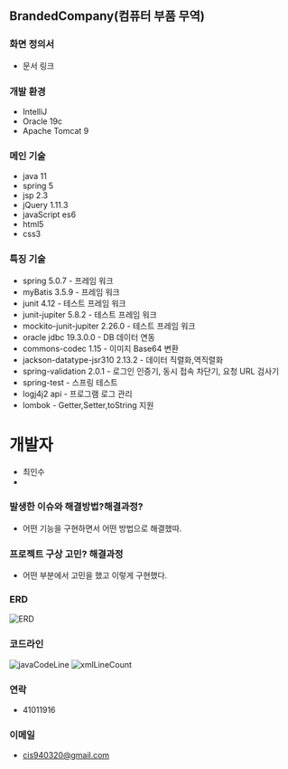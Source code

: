 ## BrandedCompany(컴퓨터 부품 무역)

### 화면 정의서
*  문서 링크

### 개발 환경
* IntelliJ
* Oracle 19c
* Apache Tomcat 9

### 메인 기술
* java 11
* spring 5
* jsp 2.3
* jQuery 1.11.3
* javaScript es6
* html5
* css3

### 특징 기술
* spring 5.0.7 - 프레임 워크
* myBatis 3.5.9 - 프레임 워크
* junit 4.12 - 테스트 프레임 워크
* junit-jupiter 5.8.2 - 테스트 프레임 워크
* mockito-junit-jupiter 2.26.0 - 테스트 프레임 워크
* oracle jdbc 19.3.0.0 - DB 데이터 연동
* commons-codec 1.15 - 이미지 Base64 변환
* jackson-datatype-jsr310 2.13.2 - 데이터 직렬화,역직렬화
* spring-validation 2.0.1 - 로그인 인증기, 동시 접속 차단기, 요청 URL 검사기
* spring-test - 스프링 테스트
* logj4j2 api - 프로그램 로그 관리
* lombok - Getter,Setter,toString 지원


# 개발자
* 최인수
* 

### 발생한 이슈와 해결방법?해결과정?
*  어떤 기능을 구현하면서 어떤 방법으로 해결했따.

### 프로젝트 구상 고민? 해결과정
*  어떤 부분에서 고민을 했고 이렇게 구현했다.

### ERD
![ERD](https://user-images.githubusercontent.com/49363880/181417239-2bd53605-6fc7-4cab-b43a-30f326758c63.PNG)

### 코드라인
![javaCodeLine](https://user-images.githubusercontent.com/49363880/181418393-cc347d27-2983-4e62-bf5b-6ee0244ec48c.PNG)
![xmlLineCount](https://user-images.githubusercontent.com/49363880/181418451-2a136115-9ea9-4a67-96fb-9040e29d209c.JPG)
### 연락
* 41011916
### 이메일
* cis940320@gmail.com
